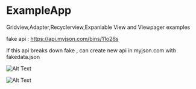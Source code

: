 # ExampleApp
Gridview,Adapter,Recyclerview,Expaniable View and Viewpager examples

fake api : https://api.myjson.com/bins/11o26s

If this api breaks down fake , can create new api in myjson.com with fakedata.json 

![Alt Text](https://thumbs.gfycat.com/OptimisticUnselfishFantail-small.gif)

![Alt Text](https://thumbs.gfycat.com/ShockingDefinitiveHorsechestnutleafminer-small.gif)

